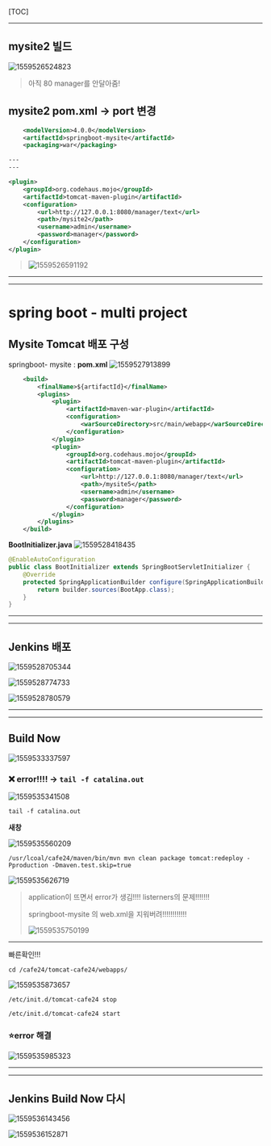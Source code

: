 [TOC]

---

## mysite2  빌드

![1559526524823](assets/1559526524823.png)

> 아직 80 manager를 안달아줌!

## mysite2 pom.xml -> port 변경

```xml
	<modelVersion>4.0.0</modelVersion>
	<artifactId>springboot-mysite</artifactId>
	<packaging>war</packaging> 

---
---

<plugin>
    <groupId>org.codehaus.mojo</groupId>
    <artifactId>tomcat-maven-plugin</artifactId>
    <configuration>
        <url>http://127.0.0.1:8080/manager/text</url>
        <path>/mysite2</path>
        <username>admin</username>
        <password>manager</password>
    </configuration>
</plugin>
```

> ![1559526591192](assets/1559526591192.png)

---





---

# spring boot - multi project

## Mysite Tomcat 배포 구성

springboot- mysite : **pom.xml** ![1559527913899](assets/1559527913899.png)

```xml
	<build>
		<finalName>${artifactId}</finalName>
		<plugins>
			<plugin>
				<artifactId>maven-war-plugin</artifactId>
				<configuration>
					<warSourceDirectory>src/main/webapp</warSourceDirectory>
				</configuration>
			</plugin>
			<plugin>
				<groupId>org.codehaus.mojo</groupId>
				<artifactId>tomcat-maven-plugin</artifactId>
				<configuration>
					<url>http://127.0.0.1:8080/manager/text</url>
					<path>/mysite5</path>
					<username>admin</username>
					<password>manager</password>
				</configuration>
			</plugin>
		</plugins>
	</build>
```



**BootInitializer.java**  ![1559528418435](assets/1559528418435.png)

```java
@EnableAutoConfiguration
public class BootInitializer extends SpringBootServletInitializer {
	@Override
	protected SpringApplicationBuilder configure(SpringApplicationBuilder builder) {
		return builder.sources(BootApp.class);
	}
}
```

---



---

## Jenkins 배포

![1559528705344](assets/1559528705344.png)

![1559528774733](assets/1559528774733.png)

![1559528780579](assets/1559528780579.png)

---



---

## Build Now

![1559533337597](assets/1559533337597.png)

### :x: error!!!!  -> `tail -f catalina.out`

![1559535341508](assets/1559535341508.png)

`tail -f catalina.out`



**새창**

![1559535560209](assets/1559535560209.png)

`/usr/lcoal/cafe24/maven/bin/mvn mvn clean package tomcat:redeploy -Pproduction -Dmaven.test.skip=true`



![1559535626719](assets/1559535626719.png)

> application이 뜨면서 error가 생김!!!! listerners의 문제!!!!!!!
>
> springboot-mysite 의 web.xml을 지워버려!!!!!!!!!!!!
>
> ![1559535750199](assets/1559535750199.png)

---

빠른확인!!!

`cd /cafe24/tomcat-cafe24/webapps/`

![1559535873657](assets/1559535873657.png)

`/etc/init.d/tomcat-cafe24 stop`

`/etc/init.d/tomcat-cafe24 start`



### :star: ​error 해결

![1559535985323](assets/1559535985323.png)

---



---

## Jenkins Build Now 다시

![1559536143456](assets/1559536143456.png)

![1559536152871](assets/1559536152871.png)



